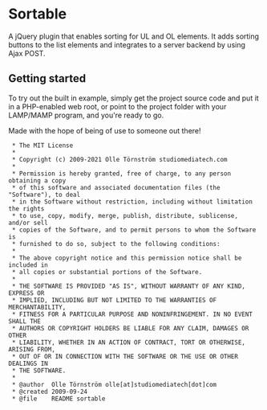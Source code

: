 # Sortable

A jQuery plugin that enables sorting for UL and OL elements. It adds sorting
buttons to the list elements and integrates to a server backend by using Ajax
POST.

## Getting started

To try out the built in example, simply get the project source code and put it
in a PHP-enabled web root, or point to the project folder with your LAMP/MAMP
program, and you're ready to go.

Made with the hope of being of use to someone out there!

```
 * The MIT License
 *
 * Copyright (c) 2009-2021 Olle Törnström studiomediatech.com
 *
 * Permission is hereby granted, free of charge, to any person obtaining a copy
 * of this software and associated documentation files (the "Software"), to deal
 * in the Software without restriction, including without limitation the rights
 * to use, copy, modify, merge, publish, distribute, sublicense, and/or sell
 * copies of the Software, and to permit persons to whom the Software is
 * furnished to do so, subject to the following conditions:
 *
 * The above copyright notice and this permission notice shall be included in
 * all copies or substantial portions of the Software.
 *
 * THE SOFTWARE IS PROVIDED "AS IS", WITHOUT WARRANTY OF ANY KIND, EXPRESS OR
 * IMPLIED, INCLUDING BUT NOT LIMITED TO THE WARRANTIES OF MERCHANTABILITY,
 * FITNESS FOR A PARTICULAR PURPOSE AND NONINFRINGEMENT. IN NO EVENT SHALL THE
 * AUTHORS OR COPYRIGHT HOLDERS BE LIABLE FOR ANY CLAIM, DAMAGES OR OTHER
 * LIABILITY, WHETHER IN AN ACTION OF CONTRACT, TORT OR OTHERWISE, ARISING FROM,
 * OUT OF OR IN CONNECTION WITH THE SOFTWARE OR THE USE OR OTHER DEALINGS IN
 * THE SOFTWARE.
 *
 * @author  Olle Törnström olle[at]studiomediatech[dot]com
 * @created 2009-09-24
 * @file    README sortable
```
